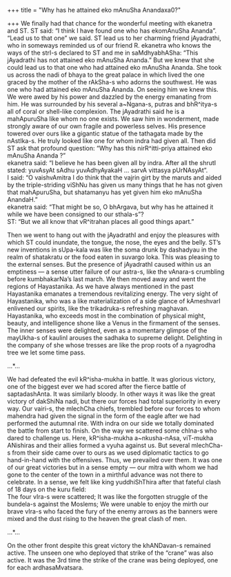 +++
title = "Why has he attained eko mAnuSha Anandaxa0?"

+++
We finally had that chance for the wonderful meeting with ekanetra and
ST. ST said: “I think I have found one who has ekomAnuSha Ananda”. “Lead
us to that one” we said. ST lead us to her charming friend jAyadrathi,
who in someways reminded us of our friend R. ekanetra who knows the ways
of the strI-s declared to ST and me in saMdhyabhASha: “This jAyadrathi
has not attained eko mAnuSha Ananda.” But we knew that she could lead us
to that one who had attained eko mAnuSha Ananda. She took us across the
nadi of bhaya to the great palace in which lived the one graced by the
mother of the rAkSha-s who adorns the southwest. He was one who had
attained eko mAnuSha Ananda. On seeing him we knew this. We were awed by
his power and dazzled by the energy emanating from him. He was
surrounded by his several a\~Ngana-s, putras and bhR^itya-s all of coral
or shell-like complexion. The jAyadrathi said he is a mahApuruSha like
whom no one exists. We saw him in wonderment, made strongly aware of our
own fragile and powerless selves. His presence towered over ours like a
gigantic statue of the tathagata made by the nAstIka-s. He truly looked
like one for whom indra had given all. Then did ST ask that profound
question: “Why has this nirR^itti-priya attained eko mAnuSha Ananda ?”  
ekanetra said: “I believe he has been given all by indra. After all the
shrutI stated: yuvAsyAt sAdhu yuvAdhyAyakaH … sarvA vittasya
pUrNAsyAt”.  
I said: “O vaishvAmitra I do think that the vajrin girt by the maruts
and aided by the triple-striding viShNu has given us many things that he
has not given that mahApuruSha, but shatamanyu has yet given him eko
mAnuSha AnandaH.”  
ekanetra said: “That might be so, O bhArgava, but why has he attained it
while we have been consigned to our sthala-s”?  
ST: “But we all know that vR^itrahan places all good things apart.”

Then we went to hang out with the jAyadrathI and enjoy the pleasures
with which ST could inundate, the tongue, the nose, the eyes and the
belly. ST’s new inventions in sUpa-kala was like the soma drunk by
dashadyau in the realm of shatakratu or the food eaten in suvargo loka.
This was pleasing to the external senses. But the presence of jAyadrathI
caused within us an emptiness — a sense utter failure of our astra-s,
like the vAnara-s crumbling before kumbhakarNa’s last march. We then
moved away and went the regions of Hayastanika. As we have always
mentioned in the past Hayastanika emanates a tremendous revitalizing
energy. The very sight of Hayastanika, who was a like materialization of
a side glance of kAmeshvarI enlivened our spirits, like the trikadruka-s
refreshing maghavan. Hayastanika, who exceeds most in the combination of
physical might, beauty, and intelligence shone like a Venus in the
firmament of the senses. The inner senses were delighted, even as a
momentary glimpse of the mayUkha-s of kaulinI arouses the sadhaka to
supreme delight. Delighting in the company of she whose tresses are like
the prop roots of a nyagrodha tree we let some time pass.

…\*…

We had defeated the evil kR^isha-mukha in battle. It was glorious
victory, one of the biggest ever we had scored after the fierce battle
of saptadashAnta. It was similarly bloody. In other ways it was like the
great victory of dakShiNa nadi, but there our forces had total
superiority in every way. Our vairi-s, the mlechCha chiefs, trembled
before our forces to whom mahendra had given the signal in the form of
the eagle after we had performed the autumnal rite. With indra on our
side we totally dominated the battle from start to finish. On the way we
scattered some chIna-s who dared to challenge us. Here, kR^isha-mukha
a\~nkusha-nAsa, viT-mukha ANishiras and their allies formed a vyuha
against us. But several mlechCha-s from their side came over to ours as
we used diplomatic tactics to go hand-in-hand with the offensives. Thus,
we prevailed over them. It was one of our great victories but in a sense
empty — our mitra with whom we had gone to the center of the town in a
mirthful advance was not there to celebrate. In a sense, we felt like
king yuddhiShThira after that fateful clash of 18 days on the kuru
field:  
The four vIra-s were scattered; It was like the forgotten struggle of
the bundela-s against the Moslems; We were unable to enjoy the mirth our
brave vIra-s who faced the fury of the enemy arrows as the banners were
mixed and the dust rising to the heaven the great clash of men.

…\*…

On the other front despite this great victory the khANDavan-s remained
active. The unseen one who deployed that strike of the “crane” was also
active. It was the 3rd time the strike of the crane was being deployed,
one for each ardhasaMvatsara.
